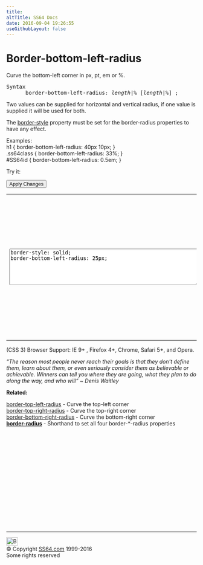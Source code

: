 ```yaml
---
title:
altTitle: SS64 Docs
date: 2016-09-04 19:26:55
useGithubLayout: false
---
```

<!-- #BeginLibraryItem "/Library/head_css.lbi" --><!-- #EndLibraryItem --><h1>Border-bottom-left-radius</h1>
<p>Curve the bottom-left corner in <span class="code">px, pt, em</span> or <span class="code">%</span>. </p>
<pre>Syntax
      border-bottom-left-radius: <i>length</i>|% [<i>length</i>|%] ;</pre>
<p>Two values can be supplied for horizontal and vertical radius, if one value is supplied it will be used for both.</p>
<p>The <span class="code"><a href="border-style.html">border-style</a></span> property must be set for the border-radius properties to have any effect. </p>
<p>Examples:<br>
  <span class="code">h1 { border-bottom-left-radius: 40px 10px; }<br>
    .ss64class { border-bottom-left-radius: 33%; }</span><br>
    <span class="code">#SS64id { border-bottom-left-radius: 0.5em;  }</span>    <br>
</p>
<p>Try it:</p><input type="button" onclick="ApplyStyle()" value="Apply Changes">
<table>
  <tbody><tr>
    <td><textarea name="tryit" id="trycode" cols="60" rows="6" onfocus="this.style.background='#fff';" onblur="this.style.background='#eee';" tabindex="1">border-style: solid;
border-bottom-left-radius: 25px;
</textarea></td>
    <td><div id="tryresult">This is a sample of text with a CSS border. By default each corner will be square but this can be rounded by applying a CSS radius.</div></td>
  </tr>
</tbody></table>
<p>(CSS 3) Browser Support:  IE 9+ , Firefox 4+, Chrome, Safari 5+, and Opera.</p>
<p class="quote"><i>“The reason most people never reach their goals is that they don't define them, learn about them, or even seriously consider them as believable or achievable. Winners can tell you where they are going, what they plan to do along the way, and who will”   ~ Denis Waitley</i></p><p><b>Related:</b></p>
<p><a href="border-top-left-radius.html">border-top-left-radius</a> - Curve the top-left corner<br>
<a href="border-top-right-radius.html">border-top-right-radius</a> - Curve the top-right corner <br>
<a href="border-bottom-right-radius.html">border-bottom-right-radius</a> - Curve the bottom-right corner<br>
<b><a href="border-radius.html">border-radius</a></b> - Shorthand to set all four border-*-radius properties</p><!-- #BeginLibraryItem "/Library/foot_css.lbi" --><p>
<!-- CSS -->
<ins class="adsbygoogle" style="display:inline-block;width:300px;height:250px" data-ad-client="ca-pub-6140977852749469" data-ad-slot="2739097502"></ins>
<script>
(adsbygoogle = window.adsbygoogle || []).push({});
</script></p>
<hr>
<div id="bl" class="footer"><a href="border-bottom-left-radius.html#"><img src="../images/top.png" width="30" height="22" alt="Back to the Top"></a></div>
<div id="br" class="footer, tagline">© Copyright <a href="../index.html">SS64.com</a> 1999-2016<br>
Some rights reserved</div><!-- #EndLibraryItem -->

